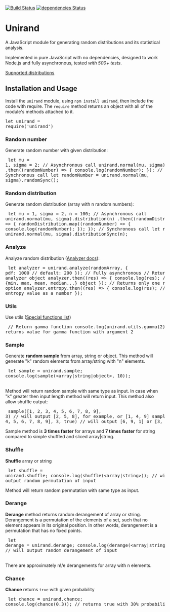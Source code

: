 [![Build Status](https://travis-ci.org/AlexeySKiselev/randomjs.svg?branch=master)](https://travis-ci.org/AlexeySKiselev/randomjs)
[![dependencies Status](https://david-dm.org/AlexeySKiselev/randomjs/status.svg)](https://david-dm.org/AlexeySKiselev/randomjs)

# Unirand
A JavaScript module for generating random distributions and its statistical analysis.

Implemented in pure JavaScript with no dependencies, designed to work Node.js and fully asynchronous, tested *with 500+ tests*.

[Supported distributions](./core/methods/)

## Installation and Usage

Install the `unirand` module, using `npm install unirand`, then include the code with require. The `require` method returns an object with all of the module's methods attached to it.
<br /><pre>let unirand = require('unirand')</pre>

### Random number
Generate random number with given distribution:
<br /> <pre>
let mu = 1,
    sigma = 2;
// Asynchronous call
unirand.normal(mu, sigma).random()
    .then((randomNumber) => {
        console.log(randomNumber);
    });
// Synchronous call
let randomNumber = unirand.normal(mu, sigma).randomSync();
</pre>

### Random distribution
Generate random distribution (array with n random numbers):
<br /> <pre>
let mu = 1,
    sigma = 2,
    n = 100;
// Asynchronous call
unirand.normal(mu, sigma).distribution(n)
    .then((randomDistribution) => {
        randomDistribution.map((randomNumber) => {
            console.log(randomNumber);
        });
    });
// Synchronous call
let randomArray = unirand.normal(mu, sigma).distributionSync(n);
</pre>

### Analyze
Analyze random distribution ([Analyzer docs](./core/analyzer/)):
<br /> <pre>
let analyzer = unirand.analyze(randomArray, {
    pdf: 1000 // default: 200
});
// Fully asynchronous
// Returns full analyzer object
analyzer.then((res) => {
    console.log(res);
    // returns {min, max, mean, median...} object
});
// Returns only one random array option
analyzer.entropy.then((res) => {
    console.log(res);
    // returns entropy value as a number
});
</pre>

### Utils
Use utils ([Special functions list](./core/utils/))
<br /> <pre>
// Return gamma function
console.log(unirand.utils.gamma(2));
// returns value for gamma function with argument 2
</pre>

### Sample
Generate **random sample** from array, string or object. This method will generate "k" random elements from array/string with "n" elements.
<br /> <pre>
let sample = unirand.sample;
console.log(sample(<array|string|object>, 10));
</pre>
<br /> Method will return random sample with same type as input. In case when "k" greater then input length method will return input.
This method also allow shuffle output:
<br /> <pre>
sample([1, 2, 3, 4, 5, 6, 7, 8, 9], 3) // will output [2, 5, 8], for example, or [1, 4, 9]
sample([1, 2, 3, 4, 5, 6, 7, 8, 9], 3, true) // will output [6, 9, 1] or [3, 2, 7]
</pre>

Sample method is **3 times faster** for arrays and **7 times faster** for string compared to simple shuffled and sliced array|string.

### Shuffle 
**Shuffle** array or string
<br /><pre>
let shuffle = unirand.shuffle;
console.log(shuffle(<array|string>)); // will output random permutation of input
</pre>
Method will return random permutation with same type as input.

### Derange
**Derange** method returns random derangement of array or string.<br />
Derangement is a permutation of the elements of a set, such that no element appears in its original position. In other words, derangement is a permutation that has no fixed points.
<br /> <pre>
let derange = unirand.derange;
console.log(derange(<array|string>)); // will output random derangement of input
</pre>
<br />
There are approximately n!/e derangements for array with n elements. 

### Chance
**Chance** returns `true` with given probability
<br /> <pre>
let chance = unirand.chance;
console.log(chance(0.3)); // returns true with 30% probability
</pre>

